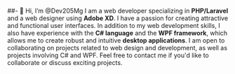 ##- 👋 Hi, I’m @Dev205Mg
I am a web developer specializing in **PHP/Laravel** and a web designer using **Adobe XD**.
I have a passion for creating attractive and functional user interfaces.
In addition to my web development skills,
I also have experience with the **C# language** and the **WPF framework**,
which allows me to create robust and intuitive **desktop applications**.
I am open to collaborating on projects related to web design and development,
as well as projects involving C# and WPF. Feel free to contact me if you'd like to collaborate or discuss exciting projects.

<!---
Dev205Mg/Dev205Mg is a ✨ special ✨ repository because its `README.md` (this file) appears on your GitHub profile.
You can click the Preview link to take a look at your changes.
--->

